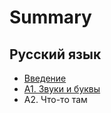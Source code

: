 # Summary

## Русский язык
* [Введение](README.md)
* [А1. Звуки и буквы](russian-language/A1-zvuki-bukvi.md)
* А2. Что-то там

